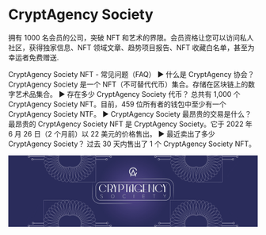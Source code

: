 # CryptAgency Society

拥有 1000 名会员的公司，突破 NFT 和艺术的界限。会员资格让您可以访问私人社区，获得独家信息、NFT 领域文章、趋势项目报告、NFT 收藏白名单，甚至为幸运者免费赠送.

CryptAgency Society NFT - 常见问题（FAQ）
▶ 什么是 CryptAgency 协会？
CryptAgency Society 是一个 NFT（不可替代代币）集合。存储在区块链上的数字艺术品集合。
▶ 存在多少 CryptAgency Society 代币？
总共有 1,000 个 CryptAgency Society NFT。目前，459 位所有者的钱包中至少有一个 CryptAgency Society NTF。
▶ CryptAgency Society 最昂贵的交易是什么？
最昂贵的 CryptAgency Society NFT 是 CryptAgency Society。它于 2022 年 6 月 26 日（2 个月前）以 22 美元的价格售出。
▶ 最近卖出了多少 CryptAgency Society？
过去 30 天内售出了 1 个 CryptAgency Society NFT。

![NFT](unnamed.png)



